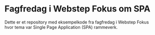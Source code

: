 # Fagfredag i Webstep Fokus om SPA

Dette er et repository med eksempelkode fra fagfredag i Webstep Fokus hvor tema var Single Page Application (SPA) rammeverk.
